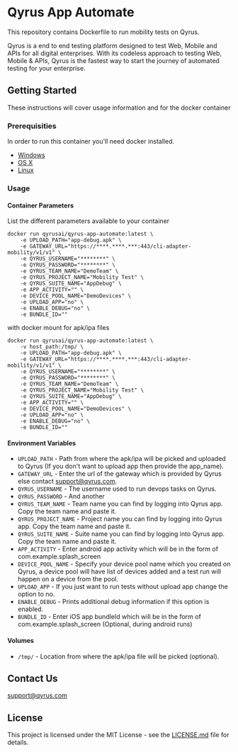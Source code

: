 # Qyrus App Automate
This repository contains Dockerfile to run mobility tests on Qyrus.

Qyrus is a end to end testing platform designed to test Web, Mobile and APIs for all digital enterprises. With its codeless approach to testing Web, Mobile & APIs, Qyrus is the fastest way to start the journey of automated testing for your enterprise.

## Getting Started

These instructions will cover usage information and for the docker container 

### Prerequisities


In order to run this container you'll need docker installed.

* [Windows](https://docs.docker.com/windows/started)
* [OS X](https://docs.docker.com/mac/started/)
* [Linux](https://docs.docker.com/linux/started/)

### Usage

#### Container Parameters

List the different parameters available to your container

```shell
docker run qyrusai/qyrus-app-automate:latest \
    -e UPLOAD_PATH="app-debug.apk" \
    -e GATEWAY_URL="https://****.****.***:443/cli-adapter-mobility/v1/v1" \
    -e QYRUS_USERNAME="********" \
    -e QYRUS_PASSWORD="********" \
    -e QYRUS_TEAM_NAME="DemoTeam" \
    -e QYRUS_PROJECT_NAME="Mobility Test" \
    -e QYRUS_SUITE_NAME="AppDebug" \
    -e APP_ACTIVITY="" \
    -e DEVICE_POOL_NAME="DemoDevices" \
    -e UPLOAD_APP="no" \
    -e ENABLE_DEBUG="no" \
    -e BUNDLE_ID=""
```

with docker mount for apk/ipa files

```shell
docker run qyrusai/qyrus-app-automate:latest \
    -v host_path:/tmp/ \
    -e UPLOAD_PATH="app-debug.apk" \
    -e GATEWAY_URL="https://****.****.***:443/cli-adapter-mobility/v1/v1" \
    -e QYRUS_USERNAME="********" \
    -e QYRUS_PASSWORD="********" \
    -e QYRUS_TEAM_NAME="DemoTeam" \
    -e QYRUS_PROJECT_NAME="Mobility Test" \
    -e QYRUS_SUITE_NAME="AppDebug" \
    -e APP_ACTIVITY="" \
    -e DEVICE_POOL_NAME="DemoDevices" \
    -e UPLOAD_APP="no" \
    -e ENABLE_DEBUG="no" \
    -e BUNDLE_ID=""
```

#### Environment Variables

* `UPLOAD_PATH` - Path from where the apk/ipa will be picked and uploaded to Qyrus (If you don't want to upload app then provide the app_name).
* `GATEWAY_URL` - Enter the url of the gateway which is provided by Qyrus else contact support@qyrus.com.
* `QYRUS_USERNAME` - The username used to run devops tasks on Qyrus.
* `QYRUS_PASSWORD` - And another
* `QYRUS_TEAM_NAME` - Team name you can find by logging into Qyrus app. Copy the team name and paste it.
* `QYRUS_PROJECT_NAME` - Project name you can find by logging into Qyrus app. Copy the team name and paste it.
* `QYRUS_SUITE_NAME` - Suite name you can find by logging into Qyrus app. Copy the team name and paste it.
* `APP_ACTIVITY` - Enter android app activity which will be in the form of com.example.splash_screen
* `DEVICE_POOL_NAME` - Specify your device pool name which you created on Qyrus, a device pool will have list of devices added and a test run will happen on a device from the pool.
* `UPLOAD_APP` - If you just want to run tests without upload app change the option to no.
* `ENABLE_DEBUG` - Prints additional debug information if this option is enabled.
* `BUNDLE_ID` - Enter iOS app bundleId which will be in the form of com.example.splash_screen (Optional, during android runs)

#### Volumes

* `/tmp/` - Location from where the apk/ipa file will be picked (optional).

## Contact Us
support@qyrus.com

## License

This project is licensed under the MIT License - see the [LICENSE.md](LICENSE.md) file for details.
